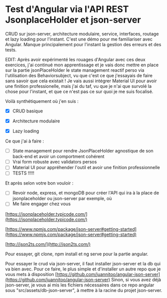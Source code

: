 # Test d'Angular via l'API REST JsonplaceHolder et json-server
CRUD sur json-server, architecture modulaire, service, interfaces, routage et lazy loading pour l'instant.
C'est une démo pour me familiariser avec Angular.
Manque principalement pour l'instant la gestion des erreurs et des tests.

EDIT: Après avoir expérimenté les rouages d'Angular avec ces deux exercices, j'ai continué mon apprentissage et 
je vais donc mettre en place sur la partie jsonPlaceHolder le state management reactif perso via l'utilisation
des Behaviorsubject, vu que c'est ce que j'essayais de faire sans savoir que cela existait ! 
Je vais aussi intégrer Material UI pour avoir une finition professionelle, mais j'ai du taf, vu que je n'ai que
survolé la chose pour l'instant, et que ce n'est pas ce sur quoi je me suis focalisé.

Voilà synthétiquement où j'en suis :

- [x] CRUD basique
- [x] Architecture modulaire
- [x] Lazy loading


Ce que j'ai à faire :
- [ ] State management pour rendre JsonPlaceHolder agnostique de son back-end et avoir un comportment cohérent
- [ ] Vrai form robuste avec validators persos
- [ ] Material UI pour appréhender l'outil et avoir une finition professionnelle
- [ ] TESTS !!!!!

Et après selon votre bon vouloir :
- [ ] Revoir node, express, et mongoDB pour créer l'API qui ira à la place de jsonplaceholder ou json-server par exemple, où
- [ ] Me faire engager chez vous

[https://jsonplaceholder.typicode.com/](https://jsonplaceholder.typicode.com/)

[https://www.npmjs.com/package/json-server#getting-started](https://www.npmjs.com/package/json-server#getting-started)

[http://json2ts.com/](http://json2ts.com/)

Pour essayer, git clone, npm install et ng serve pour la partie angular.

Pour essayer le crud via json-server, il faut installer json-server et la db qui va bien avec. Pour ce faire, le plus simple et d'installer un autre repo que je vous mets à disposition [https://github.com/juannitoo/angular-json-server](https://github.com/juannitoo/angular-json-server)
Sinon, si vous avez déjà json-server, je vous ai mis les fichiers nécessaires dans ce repo angular sous "src/assets/db-json-server", à mettre à la racine du projet json-server.


